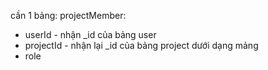 cần 1 bảng: 
projectMember:
- userId  - nhận _id của bảng user
- projectId - nhận lại _id của bảng project dưới dạng mảng
- role 


